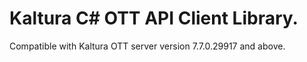 # Kaltura C# OTT API Client Library.
Compatible with Kaltura OTT server version 7.7.0.29917 and above.
